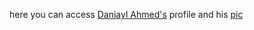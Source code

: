 here you can access [Daniayl Ahmed's](https://www.facebook.com/daniyal.ahmed.75) profile and his [pic](https://scontent-mrs1-1.xx.fbcdn.net/hphotos-xfa1/v/t1.0-9/11081385_989806937711321_8340283614002020488_n.jpg?oh=1e7c5ee6cd7ad9c1c1702f2ef319bbe6&oe=574FC772) 